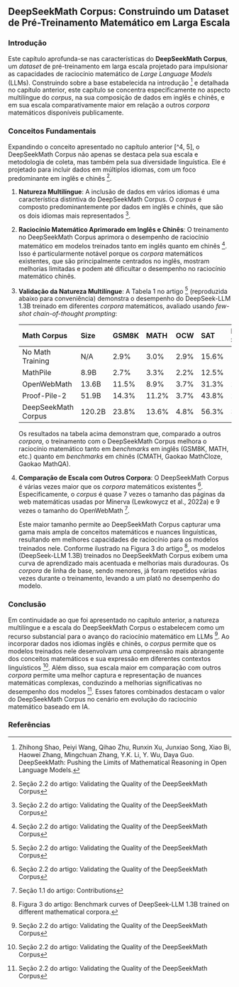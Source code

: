 ## DeepSeekMath Corpus: Construindo um Dataset de Pré-Treinamento Matemático em Larga Escala

### Introdução
Este capítulo aprofunda-se nas características do **DeepSeekMath Corpus**, um *dataset* de pré-treinamento em larga escala projetado para impulsionar as capacidades de raciocínio matemático de *Large Language Models* (LLMs). Construindo sobre a base estabelecida na introdução [^1] e detalhada no capítulo anterior, este capítulo se concentra especificamente no aspecto multilíngue do *corpus*, na sua composição de dados em inglês e chinês, e em sua escala comparativamente maior em relação a outros *corpora* matemáticos disponíveis publicamente.

### Conceitos Fundamentais

Expandindo o conceito apresentado no capítulo anterior [^4, 5], o DeepSeekMath Corpus não apenas se destaca pela sua escala e metodologia de coleta, mas também pela sua diversidade linguística. Ele é projetado para incluir dados em múltiplos idiomas, com um foco predominante em inglês e chinês [^6].

1.  **Natureza Multilíngue**: A inclusão de dados em vários idiomas é uma característica distintiva do DeepSeekMath Corpus. O *corpus* é composto predominantemente por dados em inglês e chinês, que são os dois idiomas mais representados [^6].

2.  **Raciocínio Matemático Aprimorado em Inglês e Chinês**: O treinamento no DeepSeekMath Corpus aprimora o desempenho de raciocínio matemático em modelos treinados tanto em inglês quanto em chinês [^6]. Isso é particularmente notável porque os *corpora* matemáticos existentes, que são principalmente centrados no inglês, mostram melhorias limitadas e podem até dificultar o desempenho no raciocínio matemático chinês.

3.  **Validação da Natureza Multilíngue**: A Tabela 1 no artigo [^6] (reproduzida abaixo para conveniência) demonstra o desempenho do DeepSeek-LLM 1.3B treinado em diferentes *corpora* matemáticos, avaliado usando *few-shot chain-of-thought prompting*:

    | Math Corpus          | Size    | GSM8K | MATH  | OCW  | SAT   | MMLU STEM | CMATH | Gaokao MathCloze | Gaokao MathQA |
    | :-------------------- | :------ | :---- | :---- | :--- | :---- | :-------- | :---- | :---------------- | :------------- |
    | No Math Training      | N/A     | 2.9%  | 3.0%  | 2.9% | 15.6% | 19.5%    | 12.3% | 0.8%            | 17.9%         |
    | MathPile              | 8.9B    | 2.7%  | 3.3%  | 2.2% | 12.5% | 15.7%    | 1.2%  | 0.0%            | 2.8%          |
    | OpenWebMath           | 13.6B   | 11.5% | 8.9%  | 3.7% | 31.3% | 29.6%    | 16.8% | 0.0%            | 14.2%         |
    | Proof-Pile-2          | 51.9B   | 14.3% | 11.2% | 3.7% | 43.8% | 29.2%    | 19.9% | 5.1%            | 11.7%         |
    | DeepSeekMath Corpus | 120.2B  | 23.8% | 13.6% | 4.8% | 56.3% | 33.1%    | 41.5% | 5.9%            | 23.6%         |

    Os resultados na tabela acima demonstram que, comparado a outros *corpora*, o treinamento com o DeepSeekMath Corpus melhora o raciocínio matemático tanto em *benchmarks* em inglês (GSM8K, MATH, etc.) quanto em *benchmarks* em chinês (CMATH, Gaokao MathCloze, Gaokao MathQA).

4.  **Comparação de Escala com Outros Corpora**: O DeepSeekMath Corpus é várias vezes maior que os *corpora* matemáticos existentes [^6]. Especificamente, o *corpus* é quase 7 vezes o tamanho das páginas da web matemáticas usadas por Minerva (Lewkowycz et al., 2022a) e 9 vezes o tamanho do OpenWebMath [^3].

    Este maior tamanho permite ao DeepSeekMath Corpus capturar uma gama mais ampla de conceitos matemáticos e nuances linguísticas, resultando em melhores capacidades de raciocínio para os modelos treinados nele. Conforme ilustrado na Figura 3 do artigo [^7], os modelos (DeepSeek-LLM 1.3B) treinados no DeepSeekMath Corpus exibem uma curva de aprendizado mais acentuada e melhorias mais duradouras. Os *corpora* de linha de base, sendo menores, já foram repetidos várias vezes durante o treinamento, levando a um platô no desempenho do modelo.

### Conclusão

Em continuidade ao que foi apresentado no capítulo anterior, a natureza multilíngue e a escala do DeepSeekMath Corpus o estabelecem como um recurso substancial para o avanço do raciocínio matemático em LLMs [^6]. Ao incorporar dados nos idiomas inglês e chinês, o *corpus* permite que os modelos treinados nele desenvolvam uma compreensão mais abrangente dos conceitos matemáticos e sua expressão em diferentes contextos linguísticos [^6]. Além disso, sua escala maior em comparação com outros *corpora* permite uma melhor captura e representação de nuances matemáticas complexas, conduzindo a melhorias significativas no desempenho dos modelos [^6]. Esses fatores combinados destacam o valor do DeepSeekMath Corpus no cenário em evolução do raciocínio matemático baseado em IA.

### Referências
[^1]: Zhihong Shao, Peiyi Wang, Qihao Zhu, Runxin Xu, Junxiao Song, Xiao Bi, Haowei Zhang, Mingchuan Zhang, Y.K. Li, Y. Wu, Daya Guo. DeepSeekMath: Pushing the Limits of Mathematical Reasoning in Open Language Models.
[^3]: Seção 1.1 do artigo: Contributions
[^4]: Seção 2 do artigo: Math Pre-Training
[^5]: Seção 2.1 do artigo: Data Collection and Decontamination
[^6]: Seção 2.2 do artigo: Validating the Quality of the DeepSeekMath Corpus
[^7]: Figura 3 do artigo: Benchmark curves of DeepSeek-LLM 1.3B trained on different mathematical corpora.
<!-- END -->